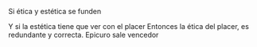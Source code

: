 Si ética y estética se funden

Y si la estética tiene que ver con el placer
Entonces la ética del placer, es redundante y correcta. Epicuro sale vencedor
